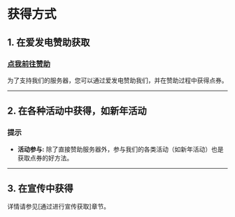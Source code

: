# 获得方式

## 1. 在爱发电赞助获取

### [点我前往赞助](https://afdian.com/a/mistmc)

为了支持我们的服务器，您可以通过爱发电赞助我们，并在赞助过程中获得点券。

---

## 2. 在各种活动中获得，如新年活动

### 提示

- **活动参与:** 除了直接赞助服务器外，参与我们的各类活动（如新年活动）也是获取点券的好方法。

---

## 3. 在宣传中获得

详情请参见[通过进行宣传获取]章节。